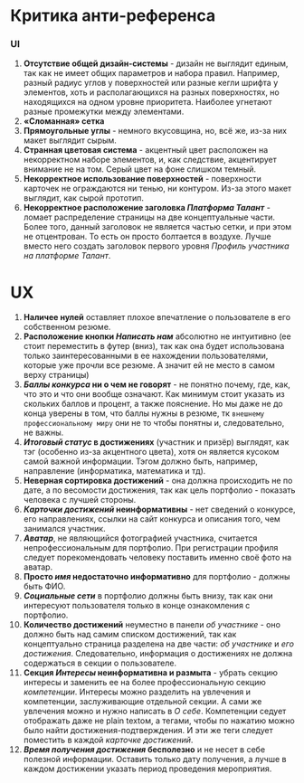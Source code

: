 # Критика анти-референса
### UI
1. **Отсутствие общей дизайн-системы** - дизайн не выглядит единым, так как не имеет общих параметров и набора правил. Например, разный радиус углов у поверхностей или разные кегли шрифта у элементов, хоть и располагающихся на разных поверхностях, но находящихся на одном уровне приоритета. Наиболее угнетают разные промежутки между элементами.
2. **«Сломанная» сетка**
3. **Прямоугольные углы** - немного вкусовщина, но, всё же, из-за них макет выглядит сырым.
4. **Странная цветовая система** - акцентный цвет расположен на некорректном наборе элементов, и, как следствие, акцентирует внимание не на том. Серый цвет на фоне слишком темный.
5. **Некорректное использование поверхностей** - поверхности карточек не ограждаются ни тенью, ни контуром. Из-за этого макет выглядит, как сырой прототип.
6. **Некорректное расположение заголовка *Платформа Талант***  - ломает распределение страницы на две концептуальные части. Более того, данный заголовок не является частью сетки, и при этом не отцентрован. То есть он просто болтается в воздухе. Лучше вместо него создать заголовок первого уровня *Профиль участника на платформе Талант*.
# UX
1. **Наличее нулей** оставляет плохое впечатление о пользователе в его собственном резюме.
2. **Расположение кнопки *Написать нам*** абсолютно не интуитивно (ее стоит переместить в футер (вниз), так как она будет использована только заинтересованными в ее нахождении пользователями, которые уже прочли все резюме. А значит ей не место в самом верху страницы)
3. ***Баллы конкурса* ни о чем не говорят** - не понятно почему, где, как, что это и что они вообще означают. Как минимум стоит указать из скольких баллов и процент, а также пояснение. Но мы даже не до конца уверены в том, что баллы нужны в резюме, тк `внешнему профессиональному миру` они не то чтобы понятны и, следовательно, не важны.
4. ***Итоговый статус* в достижениях** (участник и призёр) выглядят, как тэг (особенно из-за акцентного цвета), хотя он является кусоком самой важной информации. Тэгом должно быть, например, направление (информатика, математика и тд).
5. **Неверная сортировка достижений** - она должна происходить не по дате, а по весомости достижения, так как цель портфолио - показать человека с лучшей стороны.
6. ***Карточки достижений* неинформативны** - нет сведений о конкурсе, его направлениях, ссылки на сайт конкурса и описания того, чем занимался участник.
7. ***Аватар***, не являющийся фотографией участника, считается непрофессиональным для портфолио. При регистрации профиля следует порекомендовать человеку поставить именно своё фото на аватар.
8. **Просто *имя* недостаточно информативно** для портфолио - должны быть ФИО.
9. ***Социальные сети*** в портфолио должны быть внизу, так как они интересуют пользователя только в конце ознакомления с портфолио.
10. **Количество достижений** неуместно в панели *об участнике* - оно должно быть над самим списком достижений, так как концептуально страница разделена на две части: *об участнике* и *его достижения*. Следовательно, информация о достижениях не должна содержаться в секции о пользователе.
11. **Секция *Интересы* неинформативна и размыта** - убрать секцию интересы и заменить ее на более профессиональную секцию *компетенции*. Интересы можно разделить на увлечения и компетенции, заслуживающие отдельной секции. А сами же увлечения можно и нужно написать в *О себе*. Компетенции седует отображать даже не plain textом, а тегами, чтобы по нажатию можно было найти достижения-подтверждения. И эти же теги следует поместить в каждой *карточке достижений*.
12. ***Время получения достижения* бесполезно** и не несет в себе полезной информации. Оставить только дату получения, а лучше в каждом достижении указать период проведения мероприятия.
